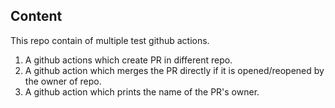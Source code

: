 ## Content

This repo contain of multiple test github actions. 

1. A github actions which create PR in different repo. 
2. A github action which merges the PR directly if it is opened/reopened by the owner of repo. 
3. A github action which prints the name of the PR's owner. 